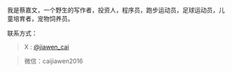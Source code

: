 
我是蔡嘉文，一个野生的写作者，投资人，程序员，跑步运动员，足球运动员，儿童培育者，宠物饲养员。

联系方式：

>X : [@jiawen_cai](https://x.com/jiawen_cai)

>微信：caijiawen2016
